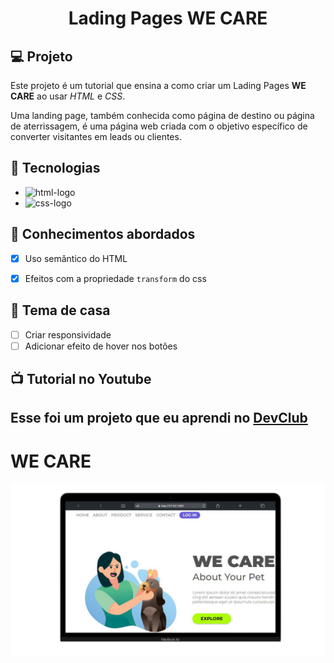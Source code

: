 <h1 align="center">
 Lading Pages WE CARE
</h1>

## 💻 Projeto

Este projeto é um tutorial que ensina a como criar um Lading Pages **WE CARE** ao usar _HTML_ e _CSS_.
<p>Uma landing page, também conhecida como página de destino ou página de aterrissagem, é uma página web criada com o objetivo específico de converter visitantes em leads ou clientes.</p>

## 🚀 Tecnologias

- <img src="https://img.shields.io/badge/HTML5-E34F26?style=for-the-badge&logo=html5&logoColor=white" alt="html-logo" />
- <img src="https://img.shields.io/badge/CSS3-1572B6?style=for-the-badge&logo=css3&logoColor=white" alt="css-logo" />

## 📔 Conhecimentos abordados

- [x] Uso semântico do HTML
- [x] Efeitos com a propriedade `transform` do css


## 📝 Tema de casa

- [ ] Criar responsividade
- [ ] Adicionar efeito de hover nos botões

## 📺 Tutorial no Youtube
<h2>Esse foi um projeto que eu aprendi no <a href="https://rodolfomori.com.br/devclub">DevClub</a></h2>



<h1>WE CARE</h1>



<img src="https://github.com/DennisDev2911/WE-CARE/blob/main/assets/we%20care%20pc.png?raw=true" />

